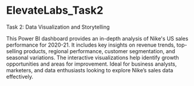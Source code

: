 # ElevateLabs_Task2
Task 2: Data Visualization and Storytelling

This Power BI dashboard provides an in-depth analysis of Nike's US sales performance for 2020-21. It includes key insights on revenue trends, top-selling products, regional performance, customer segmentation, and seasonal variations. The interactive visualizations help identify growth opportunities and areas for improvement. Ideal for business analysts, marketers, and data enthusiasts looking to explore Nike’s sales data effectively.
